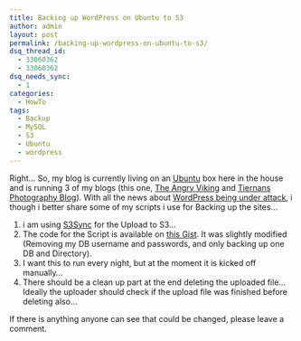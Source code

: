 ```yaml
---
title: Backing up WordPress on Ubuntu to S3
author: admin
layout: post
permalink: /backing-up-wordpress-on-ubuntu-to-s3/
dsq_thread_id:
  - 33060362
  - 33060362
dsq_needs_sync:
  - 1
categories:
  - HowTo
tags:
  - Backup
  - MySQL
  - S3
  - Ubuntu
  - wordpress
---
```

Right… So, my blog is currently living on an [Ubuntu][1] box here in the house and is running 3 of my blogs (this one, [The Angry Viking][2] and [Tiernans Photography Blog][3]). With all the news about [WordPress being under attack][4], i though i better share some of my scripts i use for Backing up the sites…

  1. i am using [S3Sync][5] for the Upload to S3… 
  2. The code for the Script is available on [this Gist][6]. It was slightly modified (Removing my DB username and passwords, and only backing up one DB and Directory).
  3. I want this to run every night, but at the moment it is kicked off manually… 
  4. There should be a clean up part at the end deleting the uploaded file… Ideally the uploader should check if the upload file was finished before deleting also…

If there is anything anyone can see that could be changed, please leave a comment.

 [1]: http://www.ubuntu.org
 [2]: http://www.angryviking.net
 [3]: http://www.tiernanotoolephotography.com
 [4]: http://www.techcrunch.com/2009/09/05/security-threat-wordpress-under-attack/
 [5]: http://s3sync.net/wiki
 [6]: http://gist.github.com/182027